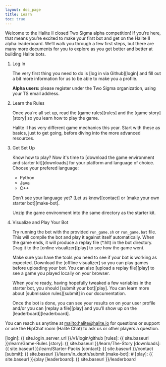 ```yaml
---
layout: doc_page
title: Learn
toc: true
---
```


Welcome to the Halite II closed Two Sigma alpha competition!  If you’re here, that means you’re excited to make your first bot and get on the Halite II alpha leaderboard. We’ll walk you through a few first steps, but there are many more documents for you to explore as you get better and better at building Halite bots.

1. Log In
    
    The very first thing you need to do is [log in via Github][login] and fill out a bit more information for us to be able to make you a profile.

    __Alpha users:__ please register under the Two Sigma organization, using your TS email address.
    
2. Learn the Rules

    Once you’re all set up, read the [game rules][rules] and the [game story][story] so you learn how to play the game. 

    Halite II has very different game mechanics this year. Start with these as basics, just to get going, before diving into the more advanced resources.
    
3. Get Set Up

    Know how to play? Now it's time to [download the game environment and starter kit][downloads] for your platform and language of choice. Choose your prefered language:
    
    - Python
    - Java
    - C++
    
    Don’t see your language yet? [Let us know][contact] or [make your own starter bot][make-bot].
    
    Unzip the game environment into the same directory as the starter kit.
4. Visualize and Play Your Bot

    Try running the bot with the provided `run_game.sh` or `run_game.bat` file. This will compile the bot and play it against itself automatically. When the game ends, it will produce a replay file (*.hlt) in the bot directory. Drag it to the [online visualizer][play] to see how the game went.

    Make sure you have the tools you need to see if your bot is working as expected. Download the [offline visualizer] so you can play games before uploading your bot. You can also [upload a replay file][play] to see a game you played locally on your browser. 
    
    When you're ready, having hopefully tweaked a few variables in the starter bot, you should [submit your bot][play]. You can learn more about [submission rules][submit] in our documentation. 

    Once the bot is done, you can see your results on on your user profile and/or you can [replay a file][play] and you’ll show up on the [leaderboard][leaderboard].
 
You can reach us anytime at <mailto:halite@halite.io> for questions or support or use the HipChat room (Halite Chat) to ask us or other players a question.

[login]: {{ site.login_server_url }}/v1/login/github
[rules]: {{ site.baseurl }}/learn/Game-Rules
[story]: {{ site.baseurl }}/learn/The-Story
[downloads]: {{ site.baseurl }}/learn/Starter-Packs
[contact]: {{ site.baseurl }}/contact
[submit]: {{ site.baseurl }}/learn/in_depth/submit
[make-bot]: #
[play]: {{ site.baseurl }}/play
[leaderboard]: {{ site.baseurl }}/leaderboard
